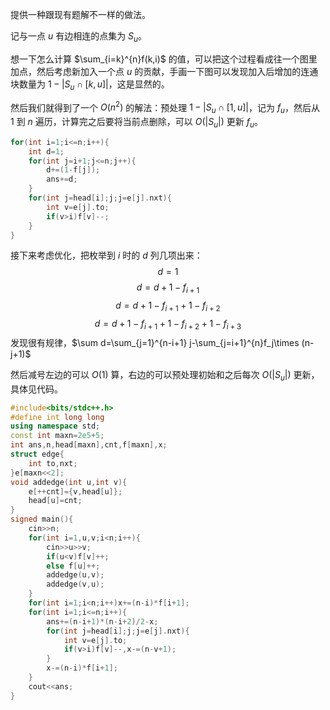 提供一种跟现有题解不一样的做法。

记与一点 $u$ 有边相连的点集为 ${S_u}$。

想一下怎么计算 $\sum_{i=k}^{n}f(k,i)$ 的值，可以把这个过程看成往一个图里加点，然后考虑新加入一个点 $u$ 的贡献，手画一下图可以发现加入后增加的连通块数量为 $1-|S_u\cap [k,u]|$，这是显然的。

然后我们就得到了一个 $O(n^2)$ 的解法：预处理 $1-|S_u\cap [1,u]|$，记为 $f_u$，然后从 $1$ 到 $n$ 遍历，计算完之后要将当前点删除，可以 $O(|S_u|)$ 更新 $f_u$。

```cpp
for(int i=1;i<=n;i++){
	int d=1;
	for(int j=i+1;j<=n;j++){
		d+=(1-f[j]);
		ans+=d;
	}
	for(int j=head[i];j;j=e[j].nxt){
		int v=e[j].to;
		if(v>i)f[v]--;
	}
}
```


接下来考虑优化，把枚举到 $i$ 时的 $d$ 列几项出来：
$$d=1$$
$$d=d+1-f_{i+1}$$
$$d=d+1-f_{i+1}+1-f_{i+2}$$
$$d=d+1-f_{i+1}+1-f_{i+2}+1-f_{i+3}$$
发现很有规律，$\sum d=\sum_{j=1}^{n-i+1} j-\sum_{j=i+1}^{n}f_j\times (n-j+1)$

然后减号左边的可以 $O(1)$ 算，右边的可以预处理初始和之后每次 $O(|S_u|)$ 更新，具体见代码。

```cpp
#include<bits/stdc++.h>
#define int long long
using namespace std;
const int maxn=2e5+5;
int ans,n,head[maxn],cnt,f[maxn],x;
struct edge{
	int to,nxt;
}e[maxn<<2];
void addedge(int u,int v){
	e[++cnt]={v,head[u]};
	head[u]=cnt;
}
signed main(){
	cin>>n;
	for(int i=1,u,v;i<n;i++){
		cin>>u>>v;
		if(u<v)f[v]++;
		else f[u]++;
		addedge(u,v);
		addedge(v,u);
	}
	for(int i=1;i<n;i++)x+=(n-i)*f[i+1];
	for(int i=1;i<=n;i++){
		ans+=(n-i+1)*(n-i+2)/2-x;
		for(int j=head[i];j;j=e[j].nxt){
			int v=e[j].to;
			if(v>i)f[v]--,x-=(n-v+1);
		}
		x-=(n-i)*f[i+1];
	}
	cout<<ans;
}
```
